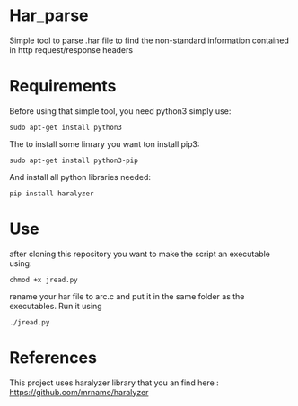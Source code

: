 # Har_parse
Simple tool to parse .har file to find the non-standard information contained in http request/response headers
# Requirements
Before using that simple tool, you need python3 simply use:
```
sudo apt-get install python3
```
The to install some linrary you want ton install pip3:
```
sudo apt-get install python3-pip
```
And install all python libraries needed:
```
pip install haralyzer
```

# Use

after cloning this repository you want to make the script an executable using:
```
chmod +x jread.py
```
rename your har file  to arc.c and put it in the same folder as the executables.
Run it using
```
./jread.py
```

# References
This project uses haralyzer library that you an find here : https://github.com/mrname/haralyzer
